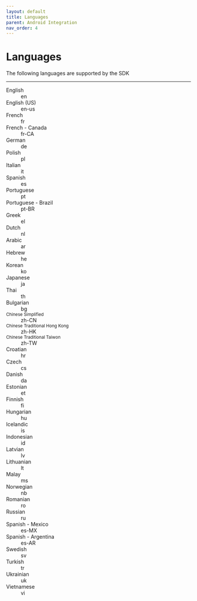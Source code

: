 ```yaml
---
layout: default
title: Languages
parent: Android Integration
nav_order: 4
---
```


# Languages


The following languages are supported by the SDK

---

<dl>
<dt>English</dt><dd>en</dd>
<dt>English (US)</dt><dd>en-us</dd>
<dt>French</dt><dd>fr</dd>
<dt>French - Canada</dt><dd>fr-CA</dd>
<dt>German</dt><dd>de</dd>
<dt>Polish</dt><dd>pl</dd>
<dt>Italian</dt><dd>it</dd>
<dt>Spanish</dt><dd>es</dd>
<dt>Portuguese</dt><dd>pt</dd>
<dt>Portuguese - Brazil</dt><dd>pt-BR</dd>
<dt>Greek</dt><dd>el</dd>
<dt>Dutch</dt><dd>nl</dd>
<dt>Arabic</dt><dd>ar</dd>
<dt>Hebrew</dt><dd>he</dd>
<dt>Korean</dt><dd>ko</dd>
<dt>Japanese</dt><dd>ja</dd>
<dt>Thai</dt><dd>th</dd>
<dt>Bulgarian</dt><dd>bg</dd>
<dt><small>Chinese Simplified</small></dt><dd>zh-CN</dd>
<dt><small>Chinese Traditional Hong Kong</small></dt><dd>zh-HK</dd>
<dt><small>Chinese Traditional Taiwon</small></dt><dd>zh-TW</dd>
<dt>Croatian</dt><dd>hr</dd>
<dt>Czech</dt><dd>cs</dd>
<dt>Danish</dt><dd>da</dd>
<dt>Estonian</dt><dd>et</dd>
<dt>Finnish</dt><dd>fi</dd>
<dt>Hungarian</dt><dd>hu</dd>
<dt>Icelandic</dt><dd>is</dd>
<dt>Indonesian</dt><dd>id</dd>
<dt>Latvian</dt><dd>lv</dd>
<dt>Lithuanian</dt><dd>lt</dd>
<dt>Malay</dt><dd>ms</dd>
<dt>Norwegian</dt><dd>nb</dd>
<dt>Romanian</dt><dd>ro</dd>
<dt>Russian</dt><dd>ru</dd>
<!-- <dt>Serbian</dt><dd>sr</dd> -->
<dt>Spanish - Mexico</dt><dd>es-MX</dd>
<dt>Spanish - Argentina</dt><dd>es-AR</dd>
<dt>Swedish</dt><dd>sv</dd>
<dt>Turkish</dt><dd>tr</dd>
<dt>Ukrainian</dt><dd>uk</dd>
<dt>Vietnamese</dt><dd>vi</dd>
</dl>